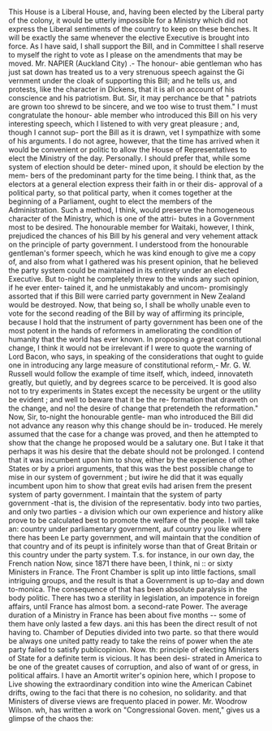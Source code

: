 This House is a Liberal House, and, having been elected by the Liberal party of the colony, it would be utterly impossible for a Ministry which did not express the Liberal sentiments of the country to keep on these benches. It will be exactly the same whenever the elective Executive is brought into force. As I have said, I shall support the Bill, and in Committee I shall reserve to myself the right to vote as I please on the amendments that may be moved. Mr. NAPIER (Auckland City) .- The honour- abie gentleman who has just sat down has treated us to a very strenuous speech against the Gi vernment under the cloak of supporting this Bill; and he tells us, and protests, like the character in Dickens, that it is all on account of his conscience and his patriotism. But. Sir, it may perchance be that " patriots are grown too shrewd to be sincere, and we too wise to trust them." I must congratulate the honour- able member who introduced this Bill on his very interesting speech, which I listened to with very great pleasure ; and, though I cannot sup- port the Bill as it is drawn, vet I sympathize with some of his arguments. I do not agree, however, that the time has arrived when it would be convenient or politic to allow the House of Representatives to elect the Ministry of the day. Personally. I should prefer that, while some system of election should be deter- mined upon, it should be election by the mem- bers of the predominant party for the time being. I think that, as the electors at a general election express their faith in or their dis- approval of a political party, so that political party, when it comes together at the beginning of a Parliament, ought to elect the members of the Administration. Such a method, I think, would preserve the homogeneous character of the Ministry, which is one of the attri- butes in a Government most to be desired. The honourable member for Waitaki, however, I think, prejudiced the chances of his Bill by his general and very vehement attack on the principle of party government. I understood from the honourable gentleman's former speech, which he was kind enough to give me a copy of, and also from what I gathered was his present opinion, that he believed the party system could be maintained in its entirety under an elected Executive. But to-night he completely threw to the winds any such opinion, if he ever enter- tained it, and he unmistakably and uncom- promisingly assorted that if this Bill were carried party government in New Zealand would be destroyed. Now, that being so, I shall be wholly unable even to vote for the second reading of the Bill by way of affirming its principle, because I hold that the instrument of party government has been one of the most potent in the hands of reformers in ameliorating the condition of humanity that the world has ever known. In proposing a great constitutional change, I think it would not be irrelevant if I were to quote the warning of Lord Bacon, who says, in speaking of the considerations that ought to guide one in introducing any large measure of constitutional reform,- Mr. G. W. Russell would follow the example of time itself, which, indeed, innovateth greatly, but quietly, and by degrees scarce to be perceived. It is good also not to try experiments in States except the necessity be urgent or the utility be evident ; and well to beware that it be the re- formation that draweth on the change, and no! the desire of change that pretendeth the reformation." Now, Sir, to-night the honourable gentle- man who introduced the Bill did not advance any reason why this change should be in- troduced. He merely assumed that the case for a change was proved, and then he attempted to show that the change he proposed would be a salutary one. But I take it that perhaps it was his desire that the debate should not be prolonged. I contend that it was incumbent upon him to show, either by the experience of other States or by a priori arguments, that this was the best possible change to mise in our system of government ; but iwire he did that it was equally incumbent upon him to show that great evils had arisen frem the present system of party government. I maintain that the system of party government -that is, the division of the representativ. body into two parties, and only two parties - a division which our own experience and history alike prove to be calculated best to promote the welfare of the people. I will take an: country under parliamentary government, auf country you like where there has been Le party government, and will maintain that the condition of that country and of its peupt is infinitely worse than that of Great Britain or this country under the party system. T.s. for instance, in our own day, the French nation Now, since 1871 there have been, I think, ni :: or sixty Ministers in France. The Front Chamber is split up into little factions, small intriguing groups, and the result is that a Government is up to-day and down to-monica. The consequence of that has been absolute paralysis in the body politic. There has two a sterility in legislation, an impotence in foreign affairs, until France has almost bom. a second-rate Power. The average duration of a Ministry in France has been about five months -- some of them have only lasted a few days. ani this has been the direct result of not having to. Chamber of Deputies divided into two parte. so that there would be always one united patty ready to take the reins of power when the ate party failed to satisfy publicopinion. Now. th: principle of electing Ministers of State for a definite term is vicious. It has been desi- strated in America to be one of the greatet causes of corruption, and also of want of or gress, in political affairs. I have an Amortit writer's opinion here, which I propose to Live showing the extraordinary condition into wine the American Cabinet drifts, owing to the faci that there is no cohesion, no solidarity. and that Ministers of diverse views are frequento placed in power. Mr. Woodrow Wilson. wh, has written a work on "Congressional Goven. ment," gives us a glimpse of the chaos the: 